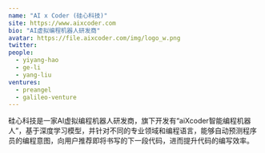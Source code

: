 ```yaml
---
name: "AI x Coder (硅心科技)"
site: https://www.aixcoder.com
bio: "AI虚拟编程机器人研发商"
avatar: https://file.aixcoder.com/img/logo_w.png
twitter: 
people:
  - yiyang-hao
  - ge-li
  - yang-liu
ventures:
  - preangel
  - galileo-venture
---
```


硅心科技是一家AI虚拟编程机器人研发商，旗下开发有“aiXcoder智能编程机器人”，基于深度学习模型，并针对不同的专业领域和编程语言，能够自动预测程序员的编程意图，向用户推荐即将书写的下一段代码，进而提升代码的编写效率。

